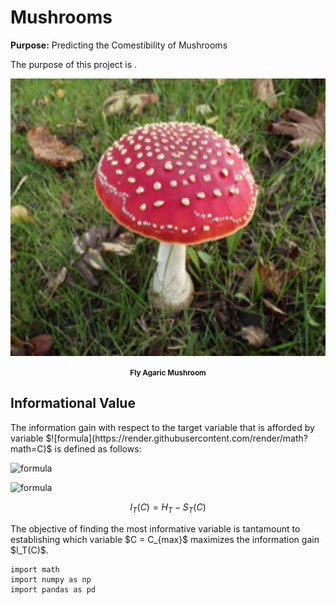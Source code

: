 # Mushrooms
<strong>Purpose:</strong> Predicting the Comestibility of Mushrooms

The purpose of this project is .

<p align="center">
    <img src="https://raw.githubusercontent.com/JerryGreenough/Mushrooms/master/images/fly_agaric.jpg" width="782" height="444">  
</p>

<p align="center">
    <strong><small>Fly Agaric Mushroom</small></strong>
</p>

## Informational Value


<p>The information gain with respect to the target variable that is afforded by variable
 $![formula](https://render.githubusercontent.com/render/math?math=C)$
is defined as follows:</p>
 
 
 
 ![formula](https://render.githubusercontent.com/render/math?math=C)
 
 ![formula](https://render.githubusercontent.com/render/math?math=I_T(C)=H_T-S_T(C))

$$I_T(C) =  H_T - S_T(C) $$


<p>The objective of finding the most informative variable is tantamount 
to establishing which variable $C = C_{max}$ maximizes the information gain $I_T(C)$.</p>

```
import math
import numpy as np
import pandas as pd
```
